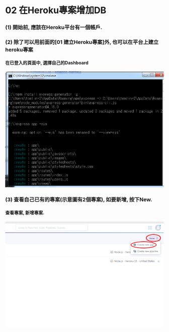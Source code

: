 # 02 在Heroku專案增加DB



### (1) 開始前, 應該在Heroku平台有一個帳戶.



### (2) 除了可以用前面的[01 建立Heroku專案]外, 也可以在平台上建立heroku專案

#### 在已登入的頁面中, 選擇自己的Dashboard
![GitHub Logo](/imgs/2-1.jpg)



### (3) 查看自己已有的專案(示意圖有2個專案), 如要新增, 按下New.

#### 查看專案, 新增專案.
![GitHub Logo](/imgs/2-2.jpg)

